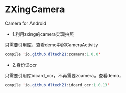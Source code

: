 # ZXingCamera
Camera for Android

* 1.利用zxing的camera实现拍照

只需要引用库，查看demo中的CameraActivity

```java
compile 'io.github.dltech21:zcamera:1.0.0'
```


* 2.身份证ocr

只需要引用库idcard_ocr，不再需要zcamera，查看demo，

```java
compile 'io.github.dltech21:idcard_ocr:1.0.13'
```
